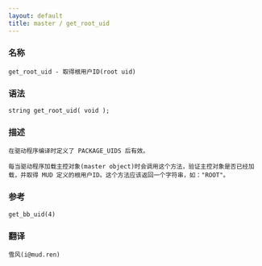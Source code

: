 ```yaml
---
layout: default
title: master / get_root_uid
---
```


### 名称

    get_root_uid - 取得根用户ID(root uid)

### 语法

    string get_root_uid( void );

### 描述

    在驱动程序编译时定义了 PACKAGE_UIDS 后有效。

    每当驱动程序加载主控对象(master object)时会调用这个方法，验证主控对象是否已经加载，并取得 MUD 定义的根用户ID。这个方法应该返回一个字符串，如："ROOT"。

### 参考

    get_bb_uid(4)

### 翻译

    雪风(i@mud.ren)
